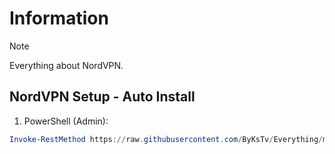 # Information

> [!NOTE]
> Everything about NordVPN.

## NordVPN Setup - Auto Install

1. PowerShell (Admin):

```powershell
Invoke-RestMethod https://raw.githubusercontent.com/ByKsTv/Everything/main/Windows/NordVPN/Download.ps1 | Invoke-Expression

```
